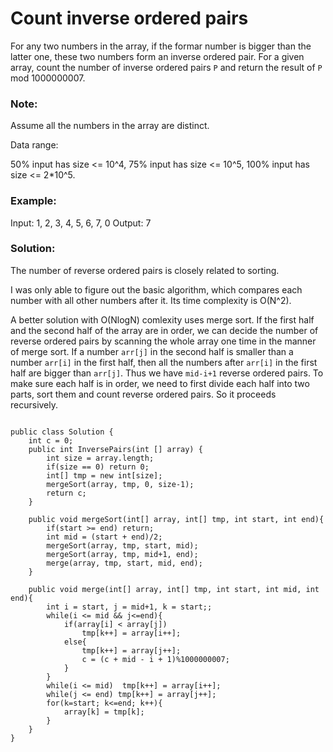 # Count inverse ordered pairs

For any two numbers in the array, if the formar number is bigger than the latter one, these two numbers form an inverse ordered pair. For a given array, count the number of inverse ordered pairs `P` and return the result of `P` mod 1000000007.

### Note:

Assume all the numbers in the array are distinct. 

Data range:

50% input has size <= 10^4,
75% input has size <= 10^5,
100% input has size <= 2*10^5.

### Example:

Input: 1, 2, 3, 4, 5, 6, 7, 0
Output: 7


### Solution:

The number of reverse ordered pairs is closely related to sorting. 

I was only able to figure out the basic algorithm, which compares each number with all other numbers after it. Its time complexity is O(N^2). 

A better solution with O(NlogN) comlexity uses merge sort. If the first half and the second half of the array are in order, we can decide the number of reverse ordered pairs by scanning the whole array one time in the manner of merge sort. If a number `arr[j]` in the second half is smaller than a number `arr[i]` in the first half, then all the numbers after `arr[i]` in the first half are bigger than `arr[j]`. Thus we have `mid-i+1` reverse ordered pairs. To make sure each half is in order, we need to first divide each half into two parts, sort them and count reverse ordered pairs. So it proceeds recursively.

```

public class Solution {
    int c = 0;
    public int InversePairs(int [] array) {
        int size = array.length;
        if(size == 0) return 0;
        int[] tmp = new int[size];
        mergeSort(array, tmp, 0, size-1);
        return c;
    }
    
    public void mergeSort(int[] array, int[] tmp, int start, int end){
        if(start >= end) return;
        int mid = (start + end)/2;
        mergeSort(array, tmp, start, mid);
        mergeSort(array, tmp, mid+1, end);
        merge(array, tmp, start, mid, end);
    }
    
    public void merge(int[] array, int[] tmp, int start, int mid, int end){
        int i = start, j = mid+1, k = start;;
        while(i <= mid && j<=end){
            if(array[i] < array[j])
                tmp[k++] = array[i++];
            else{
                tmp[k++] = array[j++];
                c = (c + mid - i + 1)%1000000007;
            }
        }
        while(i <= mid)  tmp[k++] = array[i++];
        while(j <= end) tmp[k++] = array[j++];
        for(k=start; k<=end; k++){
            array[k] = tmp[k];
        }
    }
}

```


